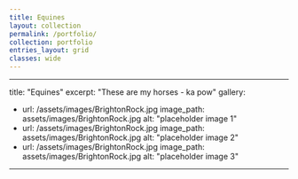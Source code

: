 ```yaml
---
title: Equines
layout: collection
permalink: /portfolio/
collection: portfolio
entries_layout: grid
classes: wide
---
```

---
title: "Equines"
excerpt: "These are my horses - ka pow"
gallery:
  - url: /assets/images/BrightonRock.jpg
    image_path: assets/images/BrightonRock.jpg
    alt: "placeholder image 1"
  - url: /assets/images/BrightonRock.jpg
    image_path: assets/images/BrightonRock.jpg
    alt: "placeholder image 2"
  - url: /assets/images/BrightonRock.jpg
    image_path: assets/images/BrightonRock.jpg
    alt: "placeholder image 3"
---